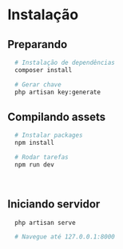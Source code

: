 # Instalação
## Preparando
```sh
  # Instalação de dependências
  composer install

  # Gerar chave
  php artisan key:generate
```

## Compilando assets
```sh
  # Instalar packages
  npm install

  # Rodar tarefas
  npm run dev

  
```
## Iniciando servidor 
```sh
  php artisan serve

  # Navegue até 127.0.0.1:8000
```
